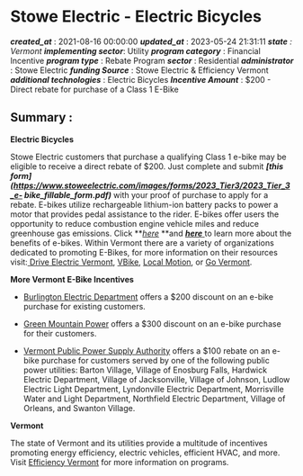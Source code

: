 # Stowe Electric - Electric Bicycles 
 ***created_at*** : 2021-08-16 00:00:00 
 ***updated_at*** : 2023-05-24 21:31:11 
 ***state** : Vermont 
 **implementing sector***: Utility 
 ***program category*** : Financial Incentive 
 ***program type*** : Rebate Program 
 ***sector*** : Residential 
 ***administrator*** : Stowe Electric 
 ***funding Source*** : Stowe Electric & Efficiency Vermont 
 ***additional technologies*** : Electric Bicycles 
 ***Incentive Amount*** : $200 - Direct rebate for purchase of a Class 1 E-Bike

 
 ## Summary : 
 **Electric Bicycles**

Stowe Electric customers that purchase a qualifying Class 1 e-bike may be
eligible to receive a direct rebate of $200. Just complete and submit **_[this
form](https://www.stoweelectric.com/images/forms/2023_Tier3/2023_Tier_3_e-
bike_fillable_form.pdf)_** with your proof of purchase to apply for a rebate.
E-bikes utilize rechargeable lithium-ion battery packs to power a motor that
provides pedal assistance to the rider. E-bikes offer users the opportunity to
reduce combustion engine vehicle miles and reduce greenhouse gas emissions.
Click **_[here](https://www.driveelectricvt.com/ebikes)_ **and [_**here**_
](https://www.peopleforbikes.org/electric-bikes/policies-and-laws)to learn
more about the benefits of e-bikes. Within Vermont there are a variety of
organizations dedicated to promoting E-Bikes, for more information on their
resources visit:[ Drive Electric
Vermont](https://www.driveelectricvt.com/blog/ebikes),
[VBike](http://www.vbikesolutions.org/), [Local
Motion](https://www.localmotion.org/ebikes), or [Go
Vermont](https://www.connectingcommuters.org/biking/).

**More Vermont E-Bike Incentives**

  * [Burlington Electric Department](https://www.burlingtonelectric.com/ebike) offers a $200 discount on an e-bike purchase for existing customers.

  * [Green Mountain Power](https://greenmountainpower.com/rebates-programs/electric-vehicles/electric-bike-rebate/) offers a $300 discount on an e-bike purchase for their customers.
  * [Vermont Public Power Supply Authority](https://vppsa.com/e-bike-and-retrofit-kit-rebate-2020/) offers a $100 rebate on an e-bike purchase for customers served by one of the following public power utilities: Barton Village, Village of Enosburg Falls, Hardwick Electric Department, Village of Jacksonville, Village of Johnson, Ludlow Electric Light Department, Lyndonville Electric Department, Morrisville Water and Light Department, Northfield Electric Department, Village of Orleans, and Swanton Village.

**Vermont**

The state of Vermont and its utilities provide a multitude of incentives
promoting energy efficiency, electric vehicles, efficient HVAC, and more.
Visit [Efficiency Vermont](https://www.efficiencyvermont.com/) for more
information on programs.

 
 